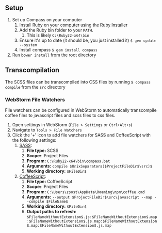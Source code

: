 ## Setup

1. Set up Compass on your computer
	1. Install Ruby on your computer using the [Ruby Installer](http://rubyinstaller.org/)
	1. Add the Ruby bin folder to your `PATH`.  
		1. This is likely `C:\Ruby22-x64\bin`
	1. Ensure it's up to date (it should be, you just installed it)
		`$ gem update --system`
	1. Install compass
		`$ gem install compass`
1. Run `bower install` from the root directory

## Transcompilation

The SCSS files can be transcompiled into CSS files by running `$ compass compile` from the `src` directory

### WebStorm File Watchers
File watchers can be configured in WebStorm to automatically transcompile coffee files to javascript files and scss files to css files.

1. Open settings in WebStorm (`File > Settings` or `Ctrl+Alt+s`)
1. Navigate to `Tools > File Watchers`
1. Click the '+' icon to add file watchers for SASS and CoffeeScript with the following settings:
	1. [SASS](https://www.jetbrains.com/phpstorm/help/working-with-sass-and-scss-in-compass-projects.html):
		1. **File type:**  SCSS
		1. **Scope:**:  Project Files
		1. **Program:**  `C:\Ruby22-x64\bin\compass.bat`
		1. **Arguments:**  `compile $UnixSeparators($ProjectFileDir$\src)$`
		1. **Working directory:**  `$FileDir$`
	1. [CoffeeScript](https://www.jetbrains.com/webstorm/help/transpiling-coffeescript-to-javascript.html):
		1. **File type:**  CoffeeScript
		1. **Scope:**:  Project Files
		1. **Program:**  `C:\Users\zpost\AppData\Roaming\npm\coffee.cmd`
		1. **Arguments:**  `--output $ProjectFileDir$\src\javascript --map --compile $FileName$ `
		1. **Working directory:**  `$FileDir$`
		1. **Output paths to refresh:**  `$FileNameWithoutExtension$.js:$FileNameWithoutExtension$.map:$FileNameWithoutExtension$.js.map:$FileNameWithoutExtension$.map:$FileNameWithoutExtension$.js.map`